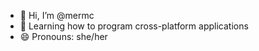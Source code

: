 - 👋 Hi, I’m @mermc  
- 🌱 Learning how to program cross-platform applications
- 😄 Pronouns: she/her

<!---
mermc/mermc is a ✨ special ✨ repository because its `README.md` (this file) appears on your GitHub profile.
You can click the Preview link to take a look at your changes.
--->
